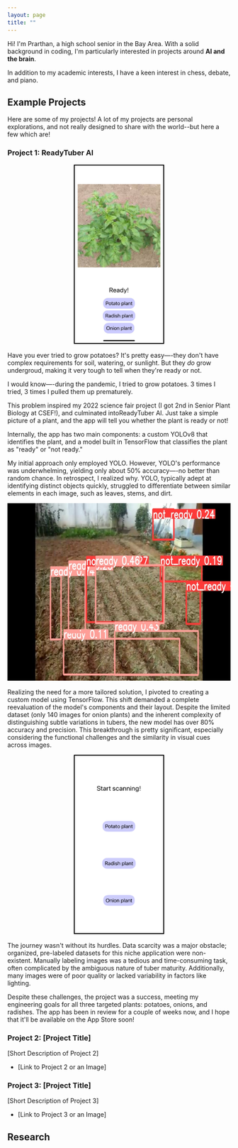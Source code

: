 ```yaml
---
layout: page
title: ""
---
```


Hi! I'm Prarthan, a high school senior in the Bay Area. With a solid background in coding, I'm particularly interested in projects around **AI and the brain**.

In addition to my academic interests, I have a keen interest in chess, debate, and piano.

## Example Projects

Here are some of my projects! A lot of my projects are personal explorations, and not really designed to share with the world--but here a few which are!

### Project 1: ReadyTuber AI
<div style="text-align: center;">
    <img src="./potato_scanned.jpeg" width="200" height="400" style="border:2px solid black;"/>
</div>

Have you ever tried to grow potatoes? It's pretty easy—-they don't have complex requirements for soil, watering, or sunlight. But they _do_ grow undergroud, making it very tough to tell when they're ready or not.

I would know—-during the pandemic, I tried to grow potatoes. 3 times I tried, 3 times I pulled them up prematurely. 

This problem inspired my 2022 science fair project (I got 2nd in Senior Plant Biology at CSEF!), and culminated intoReadyTuber AI. Just take a simple picture of a plant, and the app will tell you whether the plant is ready or not!

Internally, the app has two main components: a custom YOLOv8 that identifies the plant, and a model built in TensorFlow that classifies the plant as "ready" or "not ready."

My initial approach only employed YOLO. However, YOLO's performance was underwhelming, yielding only about 50% accuracy—-no better than random chance. In retrospect, I realized why. YOLO, typically adept at identifying distinct objects quickly, struggled to differentiate between similar elements in each image, such as leaves, stems, and dirt.

<div style="text-align: center;">
  <img src="./onion_why_yolo_bad.jpeg" width="800" height="400" />
</div>

Realizing the need for a more tailored solution, I pivoted to creating a custom model using TensorFlow. This shift demanded a complete reevaluation of the model's components and their layout. Despite the limited dataset (only 140 images for onion plants) and the inherent complexity of distinguishing subtle variations in tubers, the new model has over 80% accuracy and precision. This breakthrough is pretty significant, especially considering the functional challenges and the similarity in visual cues across images.

<div style="text-align: center;">
  <img src="./homescreen.png" width="200" height="400" style="border:2px solid black;"/>
</div>

The journey wasn't without its hurdles. Data scarcity was a major obstacle; organized, pre-labeled datasets for this niche application were non-existent. Manually labeling images was a tedious and time-consuming task, often complicated by the ambiguous nature of tuber maturity. Additionally, many images were of poor quality or lacked variability in factors like lighting.

Despite these challenges, the project was a success, meeting my engineering goals for all three targeted plants: potatoes, onions, and radishes. The app has been in review for a couple of weeks now, and I hope that it'll be available on the App Store soon!

### Project 2: [Project Title]

[Short Description of Project 2]

- [Link to Project 2 or an Image]

### Project 3: [Project Title]

[Short Description of Project 3]

- [Link to Project 3 or an Image]

## Research
